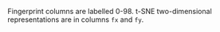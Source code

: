 Fingerprint columns are labelled 0-98. t-SNE two-dimensional representations are in columns `fx` and `fy`.
